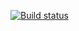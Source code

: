 [![Build status](https://ci.appveyor.com/api/projects/status/ykr0r3wyfu0mg2lv/branch/master?svg=true)](https://ci.appveyor.com/project/baturina/1pattern/branch/master)
